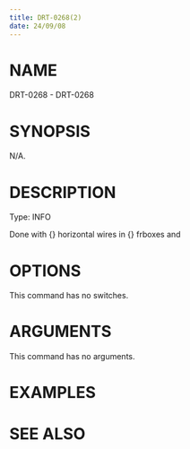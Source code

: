 ```yaml
---
title: DRT-0268(2)
date: 24/09/08
---
```


# NAME

DRT-0268 - DRT-0268

# SYNOPSIS

N/A.

# DESCRIPTION

Type: INFO

Done with {} horizontal wires in {} frboxes and

# OPTIONS

This command has no switches.

# ARGUMENTS

This command has no arguments.

# EXAMPLES

# SEE ALSO
